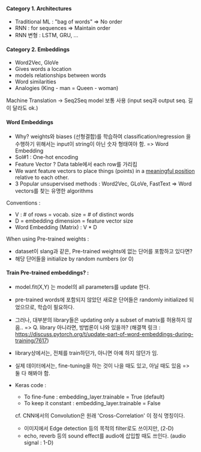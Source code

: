 #### Category 1. Architectures
- Traditional ML : "bag of words" => No order
- RNN : for sequences => Maintain order
- RNN 변형 : LSTM, GRU, ... 

#### Category 2. Embeddings
- Word2Vec, GloVe
- Gives words a location
- models relationships between words
- Word similarities 
- Analogies (King - man = Queen - woman)


Machine Translation -> Seq2Seq model 보통 사용 (input seq과 output seq. 길이 달라도 ok.)

#### Word Embeddings
- Why? weights와 biases (선형결합)를 학습하여 classification/regression 을 수행하기 위해서는
input이 string이 아닌 숫자 형태여야 함. => Word Embedding
- Sol#1 : One-hot encoding
- Feature Vector ? Data table에서 each row를 가리킴
- We want feature vectors to place things (points) in a <ins>meaningful position</ins> relative to each other.
- 3 Popular unsupervised methods : Word2Vec, GLoVe, FastText => Word vectors를 찾는 유명한 algorithms


Conventions : 
- V : # of rows = vocab. size = # of distinct words
- D = embedding dimension = feature vector size
- Word Embedding (Matrix) : V * D

When using Pre-trained weights :
- dataset이 slang과 같은, Pre-trained weights에 없는 단어를 포함하고 있다면?
- 해당 단어들을 initialize by random numbers (or 0)

#### Train Pre-trained embeddings? : 
- model.fit(X,Y) 는 model의 all parameters를 update 한다.
- pre-trained words에 포함되지 않았던 새로운 단어들은 randomly initialized 되었으므로, 학습이 필요하다.
- 그러나, 대부분의 library들은 updating only a subset of matrix를 허용하지 않음.. => Q. library 아니라면, 방법론이 나와 있을까?
(해결책 링크 : https://discuss.pytorch.org/t/update-part-of-word-embeddings-during-training/7617)
- library상에서는, 전체를 train하던가, 아니면 아예 하지 않던가 임.
- 실제 데이터에서는, fine-tuning을 하는 것이 나을 때도 있고, 아닐 때도 있음 => 둘 다 해봐야 함.
- Keras code :
  - To fine-fune : embedding_layer.trainable = True (default)
  - To keep it constant : embedding_layer.trainable = False
  
  cf. CNN에서의 Convolution은 원래 'Cross-Correlation' 이 정식 명칭이다.
  - 이미지에서 Edge detection 등의 목적의 filter로도 쓰이지만, (2-D)
  - echo, reverb 등의 sound effect를 audio에 삽입할 때도 쓰인다. (audio signal : 1-D)

